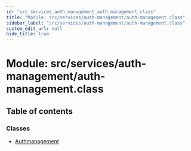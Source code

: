 ```yaml
---
id: "src_services_auth_management_auth_management_class"
title: "Module: src/services/auth-management/auth-management.class"
sidebar_label: "src/services/auth-management/auth-management.class"
custom_edit_url: null
hide_title: true
---
```


# Module: src/services/auth-management/auth-management.class

## Table of contents

### Classes

- [Authmanagement](../classes/src_services_auth_management_auth_management_class.authmanagement.md)
